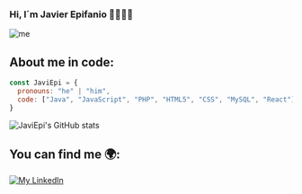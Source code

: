 ### Hi, I´m Javier Epifanio 👋👨🏻‍💻

![me](https://user-images.githubusercontent.com/55157644/156936485-20c8c6bf-4261-4ad4-9600-169e0e9502fa.png)

## About me in code:
```js
const JaviEpi = {
  pronouns: "he" | "him",
  code: ["Java", "JavaScript", "PHP", "HTML5", "CSS", "MySQL", "React"]
}
```

![JaviEpi's GitHub stats](https://github-readme-stats.vercel.app/api?username=JaviEpi&show_icons=true&theme=dark)


## You can find me 🌍:
[![My LinkedIn](https://img.shields.io/badge/LinkedIn-0077B5?style=for-the-badge&logo=linkedin&logoColor=white)](https://www.linkedin.com/in/javierepifaniolopez/)




